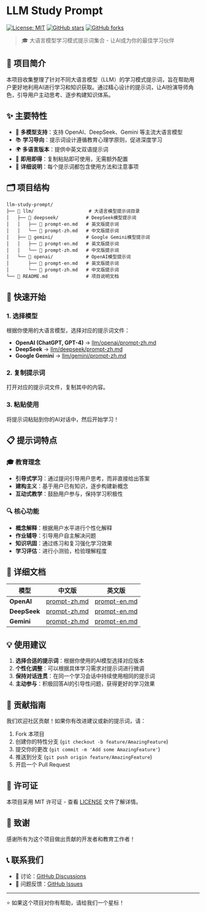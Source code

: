 # LLM Study Prompt

[![License: MIT](https://img.shields.io/badge/License-MIT-yellow.svg)](https://opensource.org/licenses/MIT)
[![GitHub stars](https://img.shields.io/github/stars/yourusername/llm-study-prompt.svg)](https://github.com/yourusername/llm-study-prompt/stargazers)
[![GitHub forks](https://img.shields.io/github/forks/yourusername/llm-study-prompt.svg)](https://github.com/yourusername/llm-study-prompt/network)

> 🎓 大语言模型学习模式提示词集合 - 让AI成为你的最佳学习伙伴

## 📖 项目简介

本项目收集整理了针对不同大语言模型（LLM）的学习模式提示词，旨在帮助用户更好地利用AI进行学习和知识获取。通过精心设计的提示词，让AI扮演导师角色，引导用户主动思考、逐步构建知识体系。

## ✨ 主要特性

- 🎯 **多模型支持**：支持 OpenAI、DeepSeek、Gemini 等主流大语言模型
- 📚 **学习导向**：提示词设计遵循教育心理学原则，促进深度学习
- 🌍 **多语言版本**：提供中英文双语提示词
- 🔧 **即用即得**：复制粘贴即可使用，无需额外配置
- 📖 **详细说明**：每个提示词都包含使用方法和注意事项

## 🗂️ 项目结构

```
llm-study-prompt/
├── 📁 llm/                    # 大语言模型提示词目录
│   ├── 📁 deepseek/          # DeepSeek模型提示词
│   │   ├── 📄 prompt-en.md   # 英文版提示词
│   │   └── 📄 prompt-zh.md   # 中文版提示词
│   ├── 📁 gemini/            # Google Gemini模型提示词
│   │   ├── 📄 prompt-en.md   # 英文版提示词
│   │   └── 📄 prompt-zh.md   # 中文版提示词
│   └── 📁 openai/            # OpenAI模型提示词
│       ├── 📄 prompt-en.md   # 英文版提示词
│       └── 📄 prompt-zh.md   # 中文版提示词
└── 📄 README.md              # 项目说明文档
```

## 🚀 快速开始

### 1. 选择模型
根据你使用的大语言模型，选择对应的提示词文件：

- **OpenAI (ChatGPT, GPT-4)** → [llm/openai/prompt-zh.md](llm/openai/prompt-zh.md)
- **DeepSeek** → [llm/deepseek/prompt-zh.md](llm/deepseek/prompt-zh.md)
- **Google Gemini** → [llm/gemini/prompt-zh.md](llm/gemini/prompt-zh.md)

### 2. 复制提示词
打开对应的提示词文件，复制其中的内容。

### 3. 粘贴使用
将提示词粘贴到你的AI对话中，然后开始学习！

## 📋 提示词特点

### 🎓 教育理念
- **引导式学习**：通过提问引导用户思考，而非直接给出答案
- **建构主义**：基于用户已有知识，逐步构建新概念
- **互动式教学**：鼓励用户参与，保持学习积极性

### 🔍 核心功能
- **概念解释**：根据用户水平进行个性化解释
- **作业辅导**：引导用户自主解决问题
- **知识巩固**：通过练习和复习强化学习效果
- **学习评估**：进行小测验，检验理解程度

## 📖 详细文档

| 模型 | 中文版 | 英文版 |
|------|--------|--------|
| **OpenAI** | [prompt-zh.md](llm/openai/prompt-zh.md) | [prompt-en.md](llm/openai/prompt-en.md) |
| **DeepSeek** | [prompt-zh.md](llm/deepseek/prompt-zh.md) | [prompt-en.md](llm/deepseek/prompt-en.md) |
| **Gemini** | [prompt-zh.md](llm/gemini/prompt-zh.md) | [prompt-en.md](llm/gemini/prompt-en.md) |

## 💡 使用建议

1. **选择合适的提示词**：根据你使用的AI模型选择对应版本
2. **个性化调整**：可以根据具体学习需求对提示词进行微调
3. **保持对话连贯**：在同一个学习会话中持续使用相同的提示词
4. **主动参与**：积极回答AI的引导性问题，获得更好的学习效果

## 🤝 贡献指南

我们欢迎社区贡献！如果你有改进建议或新的提示词，请：

1. Fork 本项目
2. 创建你的特性分支 (`git checkout -b feature/AmazingFeature`)
3. 提交你的更改 (`git commit -m 'Add some AmazingFeature'`)
4. 推送到分支 (`git push origin feature/AmazingFeature`)
5. 开启一个 Pull Request

## 📄 许可证

本项目采用 MIT 许可证 - 查看 [LICENSE](LICENSE) 文件了解详情。

## 🙏 致谢

感谢所有为这个项目做出贡献的开发者和教育工作者！

## 📞 联系我们

- 💬 讨论：[GitHub Discussions](https://github.com/ambrose/llm-study-prompt/discussions)
- 🐛 问题反馈：[GitHub Issues](https://github.com/ambrose/llm-study-prompt/issues)

---

⭐ 如果这个项目对你有帮助，请给我们一个星标！
